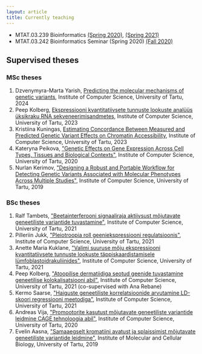 ```yaml
---
layout: article
title: Currently teaching
---
```


 * MTAT.03.239 Bioinformatics [(Spring 2020)](https://courses.cs.ut.ee/2020/bioinfo/spring), [(Spring 2021)](https://courses.cs.ut.ee/2021/bioinfo/spring)
 * MTAT.03.242 Bioinformatics Seminar (Spring 2020) [(Fall 2020)](https://courses.cs.ut.ee/2020/bioseminar/fall)

## Supervised theses

### MSc theses
1. Dzvenymyra-Marta Yarish, [Predicting the molecular mechanisms of genetic variants](https://hdl.handle.net/10062/105106), Institute of Computer Science, University of Tartu, 2024
1. Peep Kolberg, [Ekspressiooni kvantitatiivsete tunnuste lookuste analüüs üksikraku RNA sekveneerimisandmetes](https://comserv.cs.ut.ee/ati_thesis/datasheet.php?id=77601), Institute of Computer Science, University of Tartu, 2023
1. Kristiina Kuningas, [Estimating Concordance Between Measured and Predicted Genetic Variant Effects on Chromatin Accessibility](https://comserv.cs.ut.ee/ati_thesis/datasheet.php?id=77613&language=en), Institute of Computer Science, University of Tartu, 2023 
1. Kateryna Peikova, ["Genetic Effects on Gene Expression Across Cell Types, Tissues and Biological Contexts"](https://comserv.cs.ut.ee/home/files/Peikova_ComputerScience_2020.pdf?study=ATILoputoo&reference=2B0079C2091C9C59A1AD05A1B713F8AEC0F38804), Institute of Computer Science, University of Tartu, 2020
1. Nurlan Kerimov, ["Designing a Robust and Portable Workflow for Detecting Genetic Variants Associated with Molecular Phenotypes Across Multiple Studies"](https://dspace.ut.ee/handle/10062/66408), Institute of Computer Science, University of Tartu, 2019

### BSc theses
1. Ralf Tambets, ["Beetainterferooni signaaliraja aktiivsust mõjutavate geneetiliste variantide tuvastamine"](https://comserv.cs.ut.ee/home/files/Tambets_informaatika_2021.pdf?study=ATILoputoo&reference=3157691CDFE6B3762729B2899791721826AFE945), Institute of Computer Science, University of Tartu, 2021
1. Pilleriin Jukk, ["Pleiotroopia roll geeniekspressiooni regulatsioonis"](https://comserv.cs.ut.ee/home/files/Jukk_Informaatika_2021.pdf?study=ATILoputoo&reference=1172A5FA9F1DAE7CF911362D8D9779F4C8588649), Institute of Computer Science, University of Tartu, 2021
1. Anette Maria Kuklane, ["Valimi suuruse mõju ekspressiooni kvantitatiivsete tunnuste lookuste täppiskaardistamisele lümfoblastoidrakuliinides"](https://comserv.cs.ut.ee/home/files/Kuklane_Informaatika_BSc_2021.pdf?study=ATILoputoo&reference=6DAACD82A4A0B3A921BFDE37DBCC1FFC4EB31C75), Institute of Computer Science, University of Tartu, 2021
1. Peep Kolberg, ["Atoopilise dermatiidiga seotud geenide tuvastamine geneetilise kolokalisatsiooni abil"](https://comserv.cs.ut.ee/home/files/kolberg_informaatika_2021.pdf?study=ATILoputoo&reference=3E1FE85EA2B1704F360D7A26D8D0ECAAF4991ADF), Institute of Computer Science, University of Tartu, 2021 (co-supervised with Ana Rebane)
1. Kermo Saarse, ["Haiguste geneetiliste korrelatsioonide arvutamine LD-skoori regressiooni meetodiga"](https://comserv.cs.ut.ee/home/files/saarse_informaatika_2021.pdf?study=ATILoputoo&reference=5353C40A60CDF0560FB258D83428B80739804FBF), Institute of Computer Science, University of Tartu, 2021
1. Andreas Vija, ["Promootorite kasutust mõjutavate geneetiliste variantide leidmine CAGE tehnoloogia abil"](https://comserv.cs.ut.ee/home/files/Vija_Informaatika_2020.pdf?study=ATILoputoo&reference=896868ECF88B06EECA962F79D31E6BDA6713947F), Institute of Computer Science, University of Tartu, 2020
1. Evelin Aasna, ["Samaaegselt kromatiini avatust ja splaissimist mõjutavate geneetiliste variantide leidmine"](https://dspace.ut.ee/handle/10062/66518), Institute of Molecular and Cellular Biology, University of Tartu, 2019